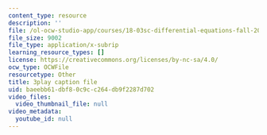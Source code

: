 ```yaml
---
content_type: resource
description: ''
file: /ol-ocw-studio-app/courses/18-03sc-differential-equations-fall-2011/baeebb61dbf80c9cc264db9f2287d702_76WdBlGpxVw.srt
file_size: 9002
file_type: application/x-subrip
learning_resource_types: []
license: https://creativecommons.org/licenses/by-nc-sa/4.0/
ocw_type: OCWFile
resourcetype: Other
title: 3play caption file
uid: baeebb61-dbf8-0c9c-c264-db9f2287d702
video_files:
  video_thumbnail_file: null
video_metadata:
  youtube_id: null
---
```

